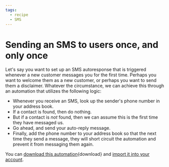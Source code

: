```yaml
---
tags:
  - recipe
  - SMS
---
```


# Sending an SMS to users once, and only once

Let's say you want to set up an SMS autoresponse that is triggered whenever a new customer messages you for the first time. Perhaps you want to welcome them as a new customer, or perhaps you want to send them a disclaimer. Whatever the circumstance, we can achieve this through an automation that utilizes the following logic:

* Whenever you receive an SMS, look up the sender's phone number in your address book. 
* If a contact is found, then do nothing.
* But if a contact is *not* found, then we can assume this is the first time they have messaged us. 
* Go ahead, and send your auto-reply message. 
* Finally, add the phone number to your address book so that the next time they send a message, they will short circuit the automation and prevent it from messaging them again. 

You can [download this automation](autoreply-only-once.json){download} and [import it into your account](../user-guide.md#importing-automations). 


